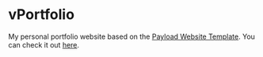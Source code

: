 # vPortfolio

My personal portfolio website based on the [Payload Website Template](https://github.com/payloadcms/payload/blob/main/templates/website). You can check it out [here](https://vgachet.dev).
